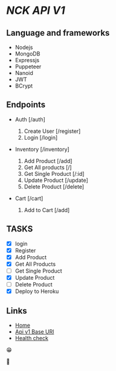#  ***NCK API V1***
## Language and frameworks
- Nodejs 
- MongoDB
- Expressjs
- Puppeteer
- Nanoid
- JWT
- BCrypt
## Endpoints
- Auth [/auth]
  1. Create User [/register]
  2. Login [/login]
    
- Inventory [/inventory]
  1. Add Product [/add]
  2. Get All products [/]
  3. Get Single Product [/:id]
  4. Update Product [/update]
  5. Delete Product [/delete]
    
- Cart [/cart]
  1. Add to Cart [/add]

## TASKS
- [x] login
- [x] Register
- [x] Add Product
- [x] Get All Products
- [ ] Get Single Product
- [x] Update Product
- [ ] Delete Product
- [x] Deploy to Heroku

## Links
- [Home](https://nck-test.herokuapp.com)
- [Api v1 Base URl](https://nck-test.herokuapp.com/api/v1)
- [Health check](https://nck-test.herokuapp.com/healthcheck)

:grin:

:rocket: